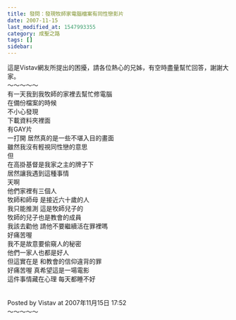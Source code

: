 ```yaml
---
title: 發問：發現牧師家電腦檔案有同性戀影片
date: 2007-11-15
last_modified_at: 1547993355
category: 成聖之路
tags: []
sidebar: 
---
```


<p>這是Vistav網友所提出的困擾，請各位熱心的兄姊，有空時盡量幫忙回答，謝謝大家。<br/><!--more-->～～～～～<br/>有一天我到我牧師的家裡去幫忙修電腦 <br/>在備份檔案的時候 <br/>不小心發現 <br/>下載資料夾裡面 <br/>有GAY片 <br/>一打開 居然真的是一些不堪入目的畫面 <br/>雖然我沒有輕視同性戀的意思 <br/>但 <br/>在高掛基督是我家之主的牌子下 <br/>居然讓我遇到這種事情 <br/>天啊 <br/>他們家裡有三個人 <br/>牧師和師母 是接近六十歲的人 <br/>我只能推測 這是牧師兒子的 <br/>牧師的兒子也是教會的成員 <br/>我該去勸他 請他不要繼續活在罪裡嗎 <br/>好痛苦喔 <br/>我不是故意要偷窺人的秘密 <br/>他們一家人也都是好人 <br/>但這實在是 和教會的信仰違背的罪 <br/>好痛苦喔 真希望這是一場電影 <br/>這件事情藏在心理 每天都睡不好<br/><br/><br/>Posted by Vistav at 2007年11月15日 17:52 <br/>～～～～～<br/><br/>
</p>